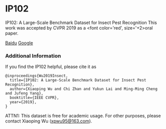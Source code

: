 # IP102
IP102: A Large-Scale Benchmark Dataset for Insect Pest Recognition
This work was accepted by CVPR 2019 as a <font color='red', size='+2>oral</font> paper.

[Baidu]()
[Google]()

### Additional Information
If you find the IP102 helpful, please cite it as
```
@inproceedings{Wu2019Insect,
  title={IP102: A Large-Scale Benchmark Dataset for Insect Pest Recognition},
  author={Xiaoping Wu and Chi Zhan and Yukun Lai and Ming-Ming Cheng and Jufeng Yang},
  booktitle={IEEE CVPR},
  year={2019},
}
```

ATTN1: This dataset is free for academic usage. For other purposes, please contact Xiaoping Wu (xpwu95@163.com).

